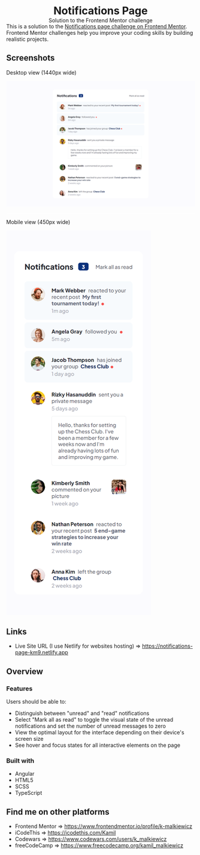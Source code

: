 <h1 align="center" style="margin: 0">Notifications Page</h1>
<p align="center" style="margin: 0">Solution to the Frontend Mentor challenge</p>

<hr style="background: #fff">

<p style="margin-top: -30px">This is a solution to the <a href="https://www.frontendmentor.io/challenges/notifications-page-DqK5QAmKbC">Notifications page challenge on Frontend Mentor</a>. Frontend Mentor challenges help you improve your coding skills by building realistic projects.</p>

## Screenshots

Desktop view (1440px wide)

<img src="./src/assets/screenshots/screenshot_desktop.png">
<hr style="background: #fff">

Mobile view (450px wide)

<img src="./src/assets/screenshots/screenshot_mobile.png" style="text-align: center">

## Links

- Live Site URL (I use Netlify for websites hosting) ⇒ https://notifications-page-km9.netlify.app

## Overview

### Features

Users should be able to:

- Distinguish between "unread" and "read" notifications
- Select "Mark all as read" to toggle the visual state of the unread notifications and set the number of unread messages to zero
- View the optimal layout for the interface depending on their device's screen size
- See hover and focus states for all interactive elements on the page

### Built with

- Angular
- HTML5
- SCSS
- TypeScript

## Find me on other platforms

- Frontend Mentor ⇒ https://www.frontendmentor.io/profile/k-malkiewicz
- iCodeThis ⇒ https://icodethis.com/Kamil
- Codewars ⇒ https://www.codewars.com/users/k_malkiewicz
- freeCodeCamp ⇒ https://www.freecodecamp.org/kamil_malkiewicz